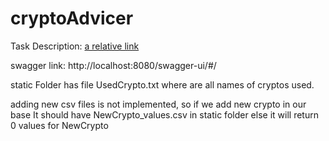 # cryptoAdvicer

Task Description:  [a relative link](Crypto%20Recommendations%20Service.pdf)

swagger link: http://localhost:8080/swagger-ui/#/

static Folder has file UsedCrypto.txt where are all names of cryptos used.

adding new csv files is not implemented, so if we add new crypto in our base It should have NewCrypto_values.csv in static folder else it will return 0 values for NewCrypto 
